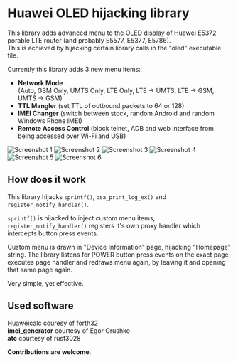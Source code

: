 Huawei OLED hijacking library
=============================

This library adds advanced menu to the OLED display of Huawei E5372 porable LTE router (and probably E5577, E5377, E5786).  
This is achieved by hijacking certain library calls in the "oled" executable file.

Currently this library adds 3 new menu items:

* **Network Mode**  
 (Auto, GSM Only, UMTS Only, LTE Only, LTE -> UMTS, LTE -> GSM, UMTS -> GSM)
* **TTL Mangler** (set TTL of outbound packets to 64 or 128)
* **IMEI Changer** (switch between stock, random Android and random Windows Phone IMEI)
* **Remote Access Control** (block telnet, ADB and web interface from being accessed over Wi-Fi and USB)

![Screenshot 1](https://i.imgur.com/LioaPph.png) ![Screenshot 2](https://i.imgur.com/Z8UlVX4.png) ![Screenshot 3](https://i.imgur.com/mDXC7Yc.png) ![Screenshot 4](https://i.imgur.com/nR6fORk.png) ![Screenshot 5](https://i.imgur.com/hDS5V3O.png) ![Screenshot 6](https://i.imgur.com/ekUsutI.png)

## How does it work
This library hijacks `sprintf()`, `osa_print_log_ex()` and `register_notify_handler()`.

`sprintf()` is hijacked to inject custom menu items, `register_notify_handler()` registers it's own proxy handler which intercepts button press events.

Custom menu is drawn in "Device Information" page, hijacking "Homepage" string. The library listens for POWER button press events on the exact page, executes page handler and redraws menu again, by leaving it and opening that same page again.

Very simple, yet effective.

## Used software

[Huaweicalc](https://github.com/forth32/huaweicalc) couresy of forth32  
**imei_generator** courtesy of Egor Grushko  
**atc** courtesy of rust3028

**Contributions are welcome**.
